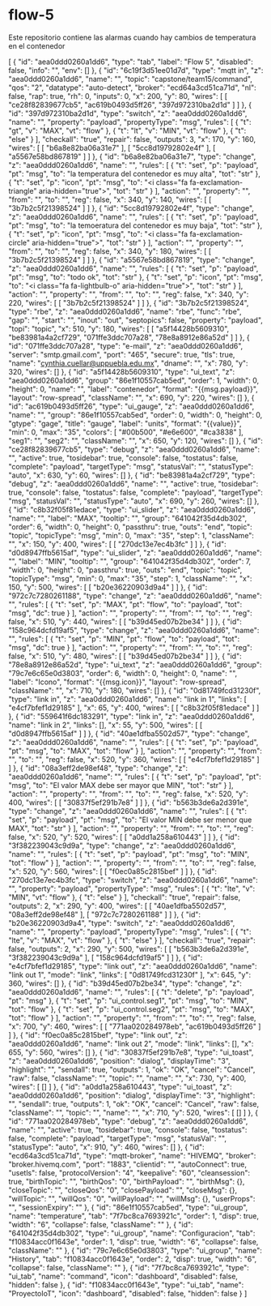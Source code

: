 # flow-5
Este repositorio contiene las alarmas cuando hay cambios de temperatura en el contenedor

[
    {
        "id": "aea0ddd0260a1dd6",
        "type": "tab",
        "label": "Flow 5",
        "disabled": false,
        "info": "",
        "env": []
    },
    {
        "id": "6c19f3d51ee01d7d",
        "type": "mqtt in",
        "z": "aea0ddd0260a1dd6",
        "name": "",
        "topic": "capstone/team15/command",
        "qos": "2",
        "datatype": "auto-detect",
        "broker": "ecd64a3cd51ca71d",
        "nl": false,
        "rap": true,
        "rh": 0,
        "inputs": 0,
        "x": 200,
        "y": 80,
        "wires": [
            [
                "ce28f82839677cb5",
                "ac619b0493d5ff26",
                "397d972310ba2d1d"
            ]
        ]
    },
    {
        "id": "397d972310ba2d1d",
        "type": "switch",
        "z": "aea0ddd0260a1dd6",
        "name": "",
        "property": "payload",
        "propertyType": "msg",
        "rules": [
            {
                "t": "gt",
                "v": "MAX",
                "vt": "flow"
            },
            {
                "t": "lt",
                "v": "MIN",
                "vt": "flow"
            },
            {
                "t": "else"
            }
        ],
        "checkall": "true",
        "repair": false,
        "outputs": 3,
        "x": 170,
        "y": 160,
        "wires": [
            [
                "b6a8e82ba06a31e7"
            ],
            [
                "5cc8d19792802e4f"
            ],
            [
                "a5567e58bd867819"
            ]
        ]
    },
    {
        "id": "b6a8e82ba06a31e7",
        "type": "change",
        "z": "aea0ddd0260a1dd6",
        "name": "",
        "rules": [
            {
                "t": "set",
                "p": "payload",
                "pt": "msg",
                "to": "la temperatura del contenedor es muy alta",
                "tot": "str"
            },
            {
                "t": "set",
                "p": "icon",
                "pt": "msg",
                "to": "<i class=\"fa fa-exclamation-triangle\" aria-hidden=\"true\"></i>",
                "tot": "str"
            }
        ],
        "action": "",
        "property": "",
        "from": "",
        "to": "",
        "reg": false,
        "x": 340,
        "y": 140,
        "wires": [
            [
                "3b7b2c5f21398524"
            ]
        ]
    },
    {
        "id": "5cc8d19792802e4f",
        "type": "change",
        "z": "aea0ddd0260a1dd6",
        "name": "",
        "rules": [
            {
                "t": "set",
                "p": "payload",
                "pt": "msg",
                "to": "la temoeratura del contenedor es muy baja",
                "tot": "str"
            },
            {
                "t": "set",
                "p": "icon",
                "pt": "msg",
                "to": "<i class=\"fa fa-exclamation-circle\" aria-hidden=\"true\"></i>",
                "tot": "str"
            }
        ],
        "action": "",
        "property": "",
        "from": "",
        "to": "",
        "reg": false,
        "x": 340,
        "y": 180,
        "wires": [
            [
                "3b7b2c5f21398524"
            ]
        ]
    },
    {
        "id": "a5567e58bd867819",
        "type": "change",
        "z": "aea0ddd0260a1dd6",
        "name": "",
        "rules": [
            {
                "t": "set",
                "p": "payload",
                "pt": "msg",
                "to": "todo ok",
                "tot": "str"
            },
            {
                "t": "set",
                "p": "icon",
                "pt": "msg",
                "to": "<i class=\"fa fa-lightbulb-o\" aria-hidden=\"true\"></i>",
                "tot": "str"
            }
        ],
        "action": "",
        "property": "",
        "from": "",
        "to": "",
        "reg": false,
        "x": 340,
        "y": 220,
        "wires": [
            [
                "3b7b2c5f21398524"
            ]
        ]
    },
    {
        "id": "3b7b2c5f21398524",
        "type": "rbe",
        "z": "aea0ddd0260a1dd6",
        "name": "rbe",
        "func": "rbe",
        "gap": "",
        "start": "",
        "inout": "out",
        "septopics": false,
        "property": "payload",
        "topi": "topic",
        "x": 510,
        "y": 180,
        "wires": [
            [
                "a5f14428b5609310",
                "be83981a4a2cf729",
                "071ffe3ddc707a28",
                "78e8a8912e86a52d"
            ]
        ]
    },
    {
        "id": "071ffe3ddc707a28",
        "type": "e-mail",
        "z": "aea0ddd0260a1dd6",
        "server": "smtp.gmail.com",
        "port": "465",
        "secure": true,
        "tls": true,
        "name": "cynthia.cuellar@uppuebla.edu.mx",
        "dname": "",
        "x": 780,
        "y": 320,
        "wires": []
    },
    {
        "id": "a5f14428b5609310",
        "type": "ui_text",
        "z": "aea0ddd0260a1dd6",
        "group": "86e1f10557cab5ed",
        "order": 1,
        "width": 0,
        "height": 0,
        "name": "",
        "label": "contenedor",
        "format": "{{msg.payload}}",
        "layout": "row-spread",
        "className": "",
        "x": 690,
        "y": 220,
        "wires": []
    },
    {
        "id": "ac619b0493d5ff26",
        "type": "ui_gauge",
        "z": "aea0ddd0260a1dd6",
        "name": "",
        "group": "86e1f10557cab5ed",
        "order": 0,
        "width": 0,
        "height": 0,
        "gtype": "gage",
        "title": "gauge",
        "label": "units",
        "format": "{{value}}",
        "min": 0,
        "max": "35",
        "colors": [
            "#00b500",
            "#e6e600",
            "#ca3838"
        ],
        "seg1": "",
        "seg2": "",
        "className": "",
        "x": 650,
        "y": 120,
        "wires": []
    },
    {
        "id": "ce28f82839677cb5",
        "type": "debug",
        "z": "aea0ddd0260a1dd6",
        "name": "",
        "active": true,
        "tosidebar": true,
        "console": false,
        "tostatus": false,
        "complete": "payload",
        "targetType": "msg",
        "statusVal": "",
        "statusType": "auto",
        "x": 630,
        "y": 60,
        "wires": []
    },
    {
        "id": "be83981a4a2cf729",
        "type": "debug",
        "z": "aea0ddd0260a1dd6",
        "name": "",
        "active": true,
        "tosidebar": true,
        "console": false,
        "tostatus": false,
        "complete": "payload",
        "targetType": "msg",
        "statusVal": "",
        "statusType": "auto",
        "x": 690,
        "y": 260,
        "wires": []
    },
    {
        "id": "c8b32f05f81edace",
        "type": "ui_slider",
        "z": "aea0ddd0260a1dd6",
        "name": "",
        "label": "MAX",
        "tooltip": "",
        "group": "641042f35d4db302",
        "order": 6,
        "width": 0,
        "height": 0,
        "passthru": true,
        "outs": "end",
        "topic": "topic",
        "topicType": "msg",
        "min": 0,
        "max": "35",
        "step": 1,
        "className": "",
        "x": 150,
        "y": 400,
        "wires": [
            [
                "270dc13e7ec4b3fc"
            ]
        ]
    },
    {
        "id": "d0d8947ffb5615af",
        "type": "ui_slider",
        "z": "aea0ddd0260a1dd6",
        "name": "",
        "label": "MIN",
        "tooltip": "",
        "group": "641042f35d4db302",
        "order": 7,
        "width": 0,
        "height": 0,
        "passthru": true,
        "outs": "end",
        "topic": "topic",
        "topicType": "msg",
        "min": 0,
        "max": "35",
        "step": 1,
        "className": "",
        "x": 150,
        "y": 500,
        "wires": [
            [
                "b20e36220903d9a4"
            ]
        ]
    },
    {
        "id": "972c7c7280261188",
        "type": "change",
        "z": "aea0ddd0260a1dd6",
        "name": "",
        "rules": [
            {
                "t": "set",
                "p": "MAX",
                "pt": "flow",
                "to": "payload",
                "tot": "msg",
                "dc": true
            }
        ],
        "action": "",
        "property": "",
        "from": "",
        "to": "",
        "reg": false,
        "x": 510,
        "y": 440,
        "wires": [
            [
                "b39d45ed07b2be34"
            ]
        ]
    },
    {
        "id": "158c964dcfd19af5",
        "type": "change",
        "z": "aea0ddd0260a1dd6",
        "name": "",
        "rules": [
            {
                "t": "set",
                "p": "MIN",
                "pt": "flow",
                "to": "payload",
                "tot": "msg",
                "dc": true
            }
        ],
        "action": "",
        "property": "",
        "from": "",
        "to": "",
        "reg": false,
        "x": 510,
        "y": 480,
        "wires": [
            [
                "b39d45ed07b2be34"
            ]
        ]
    },
    {
        "id": "78e8a8912e86a52d",
        "type": "ui_text",
        "z": "aea0ddd0260a1dd6",
        "group": "79c7e6c65e0d3803",
        "order": 6,
        "width": 0,
        "height": 0,
        "name": "",
        "label": "Icono",
        "format": "{{msg.icon}}",
        "layout": "row-spread",
        "className": "",
        "x": 710,
        "y": 180,
        "wires": []
    },
    {
        "id": "0d81749fcd31230f",
        "type": "link in",
        "z": "aea0ddd0260a1dd6",
        "name": "link in 1",
        "links": [
            "e4cf7bfef1d29185"
        ],
        "x": 65,
        "y": 400,
        "wires": [
            [
                "c8b32f05f81edace"
            ]
        ]
    },
    {
        "id": "559641f6dc183291",
        "type": "link in",
        "z": "aea0ddd0260a1dd6",
        "name": "link in 2",
        "links": [],
        "x": 55,
        "y": 500,
        "wires": [
            [
                "d0d8947ffb5615af"
            ]
        ]
    },
    {
        "id": "40ae1dfba5502d57",
        "type": "change",
        "z": "aea0ddd0260a1dd6",
        "name": "",
        "rules": [
            {
                "t": "set",
                "p": "payload",
                "pt": "msg",
                "to": "MAX",
                "tot": "flow"
            }
        ],
        "action": "",
        "property": "",
        "from": "",
        "to": "",
        "reg": false,
        "x": 520,
        "y": 360,
        "wires": [
            [
                "e4cf7bfef1d29185"
            ]
        ]
    },
    {
        "id": "08a3eff2de98ef48",
        "type": "change",
        "z": "aea0ddd0260a1dd6",
        "name": "",
        "rules": [
            {
                "t": "set",
                "p": "payload",
                "pt": "msg",
                "to": "El valor MAX debe ser mayor que MIN",
                "tot": "str"
            }
        ],
        "action": "",
        "property": "",
        "from": "",
        "to": "",
        "reg": false,
        "x": 520,
        "y": 400,
        "wires": [
            [
                "30837f5ef291b7e8"
            ]
        ]
    },
    {
        "id": "b563b3de6a2d391e",
        "type": "change",
        "z": "aea0ddd0260a1dd6",
        "name": "",
        "rules": [
            {
                "t": "set",
                "p": "payload",
                "pt": "msg",
                "to": "El valor MIN debe ser menor que MAX",
                "tot": "str"
            }
        ],
        "action": "",
        "property": "",
        "from": "",
        "to": "",
        "reg": false,
        "x": 520,
        "y": 520,
        "wires": [
            [
                "a0dd1a258a610443"
            ]
        ]
    },
    {
        "id": "3f382239043c9d9a",
        "type": "change",
        "z": "aea0ddd0260a1dd6",
        "name": "",
        "rules": [
            {
                "t": "set",
                "p": "payload",
                "pt": "msg",
                "to": "MIN",
                "tot": "flow"
            }
        ],
        "action": "",
        "property": "",
        "from": "",
        "to": "",
        "reg": false,
        "x": 520,
        "y": 560,
        "wires": [
            [
                "f0ec0a85c2815bef"
            ]
        ]
    },
    {
        "id": "270dc13e7ec4b3fc",
        "type": "switch",
        "z": "aea0ddd0260a1dd6",
        "name": "",
        "property": "payload",
        "propertyType": "msg",
        "rules": [
            {
                "t": "lte",
                "v": "MIN",
                "vt": "flow"
            },
            {
                "t": "else"
            }
        ],
        "checkall": "true",
        "repair": false,
        "outputs": 2,
        "x": 290,
        "y": 400,
        "wires": [
            [
                "40ae1dfba5502d57",
                "08a3eff2de98ef48"
            ],
            [
                "972c7c7280261188"
            ]
        ]
    },
    {
        "id": "b20e36220903d9a4",
        "type": "switch",
        "z": "aea0ddd0260a1dd6",
        "name": "",
        "property": "payload",
        "propertyType": "msg",
        "rules": [
            {
                "t": "lte",
                "v": "MAX",
                "vt": "flow"
            },
            {
                "t": "else"
            }
        ],
        "checkall": "true",
        "repair": false,
        "outputs": 2,
        "x": 290,
        "y": 500,
        "wires": [
            [
                "b563b3de6a2d391e",
                "3f382239043c9d9a"
            ],
            [
                "158c964dcfd19af5"
            ]
        ]
    },
    {
        "id": "e4cf7bfef1d29185",
        "type": "link out",
        "z": "aea0ddd0260a1dd6",
        "name": "link out 1",
        "mode": "link",
        "links": [
            "0d81749fcd31230f"
        ],
        "x": 645,
        "y": 360,
        "wires": []
    },
    {
        "id": "b39d45ed07b2be34",
        "type": "change",
        "z": "aea0ddd0260a1dd6",
        "name": "",
        "rules": [
            {
                "t": "delete",
                "p": "payload",
                "pt": "msg"
            },
            {
                "t": "set",
                "p": "ui_control.seg1",
                "pt": "msg",
                "to": "MIN",
                "tot": "flow"
            },
            {
                "t": "set",
                "p": "ui_control.seg2",
                "pt": "msg",
                "to": "MAX",
                "tot": "flow"
            }
        ],
        "action": "",
        "property": "",
        "from": "",
        "to": "",
        "reg": false,
        "x": 700,
        "y": 460,
        "wires": [
            [
                "771aa020284978eb",
                "ac619b0493d5ff26"
            ]
        ]
    },
    {
        "id": "f0ec0a85c2815bef",
        "type": "link out",
        "z": "aea0ddd0260a1dd6",
        "name": "link out 2",
        "mode": "link",
        "links": [],
        "x": 655,
        "y": 560,
        "wires": []
    },
    {
        "id": "30837f5ef291b7e8",
        "type": "ui_toast",
        "z": "aea0ddd0260a1dd6",
        "position": "dialog",
        "displayTime": "3",
        "highlight": "",
        "sendall": true,
        "outputs": 1,
        "ok": "OK",
        "cancel": "Cancel",
        "raw": false,
        "className": "",
        "topic": "",
        "name": "",
        "x": 730,
        "y": 400,
        "wires": [
            []
        ]
    },
    {
        "id": "a0dd1a258a610443",
        "type": "ui_toast",
        "z": "aea0ddd0260a1dd6",
        "position": "dialog",
        "displayTime": "3",
        "highlight": "",
        "sendall": true,
        "outputs": 1,
        "ok": "OK",
        "cancel": "Cancel",
        "raw": false,
        "className": "",
        "topic": "",
        "name": "",
        "x": 710,
        "y": 520,
        "wires": [
            []
        ]
    },
    {
        "id": "771aa020284978eb",
        "type": "debug",
        "z": "aea0ddd0260a1dd6",
        "name": "",
        "active": true,
        "tosidebar": true,
        "console": false,
        "tostatus": false,
        "complete": "payload",
        "targetType": "msg",
        "statusVal": "",
        "statusType": "auto",
        "x": 910,
        "y": 460,
        "wires": []
    },
    {
        "id": "ecd64a3cd51ca71d",
        "type": "mqtt-broker",
        "name": "HIVEMQ",
        "broker": "broker.hivemq.com",
        "port": "1883",
        "clientid": "",
        "autoConnect": true,
        "usetls": false,
        "protocolVersion": "4",
        "keepalive": "60",
        "cleansession": true,
        "birthTopic": "",
        "birthQos": "0",
        "birthPayload": "",
        "birthMsg": {},
        "closeTopic": "",
        "closeQos": "0",
        "closePayload": "",
        "closeMsg": {},
        "willTopic": "",
        "willQos": "0",
        "willPayload": "",
        "willMsg": {},
        "userProps": "",
        "sessionExpiry": ""
    },
    {
        "id": "86e1f10557cab5ed",
        "type": "ui_group",
        "name": "temperature",
        "tab": "7f7bc8ca7693921c",
        "order": 1,
        "disp": true,
        "width": "6",
        "collapse": false,
        "className": ""
    },
    {
        "id": "641042f35d4db302",
        "type": "ui_group",
        "name": "Configuracion",
        "tab": "f10834acc0f1643e",
        "order": 1,
        "disp": true,
        "width": "6",
        "collapse": false,
        "className": ""
    },
    {
        "id": "79c7e6c65e0d3803",
        "type": "ui_group",
        "name": "History",
        "tab": "f10834acc0f1643e",
        "order": 2,
        "disp": true,
        "width": "6",
        "collapse": false,
        "className": ""
    },
    {
        "id": "7f7bc8ca7693921c",
        "type": "ui_tab",
        "name": "command",
        "icon": "dashboard",
        "disabled": false,
        "hidden": false
    },
    {
        "id": "f10834acc0f1643e",
        "type": "ui_tab",
        "name": "ProyectoIoT",
        "icon": "dashboard",
        "disabled": false,
        "hidden": false
    }
]
